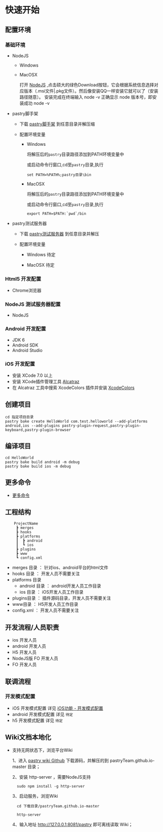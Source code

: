 # 快速开始

## 配置环境

### 基础环境

* NodeJS

  * Windows

  * MacOSX
  
    打开 [NodeJS][net_nodejs官网] ,点击硕大的绿色Download按钮，它会根据系统信息选择对应版本（.msi文件|.pkg文件）。然后像安装QQ一样安装它就可以了（安装路径随意）。
    安装完成在终端输入 node -v 正确显示 node 版本号，即安装成功
        node -v


* pastry脚手架

  * 下载 [pastry脚手架][md_download] 到任意目录并解压缩

  * 配置环境变量

    * Windows

      将解压后的`pastry`目录路径添加到PATH环境变量中

      或启动命令行窗口,cd至`pastry`目录,执行

          set PATH=%PATH%;pastry目录\bin

    * MacOSX

      将解压后的`pastry`目录路径添加到PATH环境变量中

      或启动命令行窗口,cd至`pastry`目录,执行

          export PATH=$PATH:`pwd`/bin

* pastry测试服务器
  * 下载 [pastry测试服务器][md_download] 到任意目录并解压

  * 配置环境变量

      * Windows
        待定

      * MacOSX
        待定
          

### Html5 开发配置

* Chrome浏览器

### NodeJS 测试服务器配置

* NodeJS

### Android 开发配置

* JDK 6
* Android SDK
* Android Studio

### iOS 开发配置

* 安装 XCode 7.0 以上
* 安装 XCode插件管理工具 [Alcatraz][net_Alcatraz]
* 在 Alcatraz 工具中搜索 XcodeColors 插件并安装 [XcodeColors][net_XcodeColors]

## 创建项目

    cd 指定项目目录
    pastry bake create HelloWorld com.test.helloworld --add-platforms android,ios --add-plugins pastry-plugin-request,pastry-plugin-keyboard,pastry-plugin-browser

## 编译项目

    cd HelloWorld
    pastry bake build android -m debug
    pastry bake build ios -m debug 

## 更多命令

* [更多命令][moreCli]

## 工程结构

        ProjectName
         ┣ merges
         ┣ hooks
         ┣ platforms
         ┃  ┣ android
         ┃  ┗ ios
         ┣ plugins
         ┣ www
         ┗ config.xml
* merges 目录     ： 针对ios、android平台的html文件
* hooks 目录    ：   开发人员不需要关注
* platforms 目录
    * android 目录  ：   android开发人员工作目录
    * ios 目录  ：   iOS开发人员工作目录
* plugins目录   ：   插件源码目录，开发人员不需要关注
* www目录   ：   H5开发人员工作目录
* config.xml  ：   开发人员不需要关注

## 开发流程/人员职责
* ios 开发人员
* android 开发人员
* H5 开发人员
* NodeJS版 FO 开发人员
* FO 开发人员

## 联调流程
### 开发模式配置
* iOS 开发模式配置 详见 [iOS功能 - 开发模式配置][md_pastry-ios]
* android 开发模式配置 详见 `待定`
* h5 开发模式配置 详见 `待定`

## Wiki文档本地化
* 支持无网状态下，浏览平台Wiki

    1、进入 [pastry wiki Github][net_pastryWiki] 下载源码，并解压的到 pastryTeam.github.io-master 目录；

    2、安装 http-server ，需要NodeJS支持

        sudo npm install -g http-server

    3、启动服务，浏览Wiki

        cd 下载目录/pastryTeam.github.io-master
        
        http-server

    4、输入地址 http://127.0.0.1:8081/pastry 即可离线读取 Wiki；

[moreCli]: (cli/bake.md)
[net_XcodeColors]: https://github.com/robbiehanson/XcodeColors
[net_Alcatraz]: https://github.com/mneorr/Alcatraz
[net_nodejs官网]: https://nodejs.org/zh-cn/
[net_pastryWiki]: https://github.com/pastryTeam/pastryTeam.github.io
[md_download]: download.md
[md_pastry-ios]: tutorials/pastry-ios.md